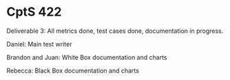# CptS 422

Deliverable 3: All metrics done, test cases done, documentation in progress.

Daniel: Main test writer

Brandon and Juan: White Box documentation and charts

Rebecca: Black Box documentation and charts